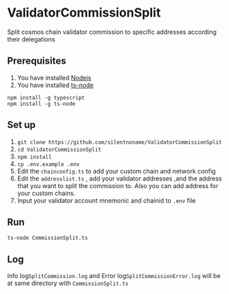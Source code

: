 # ValidatorCommissionSplit
Split cosmos chain validator commission to specific addresses according their delegations

## Prerequisites
1. You have installed [Nodejs]( https://nodejs.org/en/)
2. You have installed [ts-node](https://www.npmjs.com/package/ts-node)
```
npm install -g typescript
npm install -g ts-node
```

## Set up

1. `git clone https://github.com/silentnoname/ValidatorCommissionSplit`
2. `cd ValidatorCommissionSplit`
3. `npm install`
4. `cp .env.example .env`
5. Edit the `chainconfig.ts` to add your custom chain and network config
6. Edit the `addresslist.ts` , add your validator addresses ,and the address that you want to split the commission to. Also you can add address for your custom chains.
7. Input your validator account mnemonic and chainid to `.env` file

## Run

`ts-node CommissionSplit.ts` 

## Log

Info log`SplitCommission.log` and Error log`SplitCommissionError.log` will be at same directory with `CommissionSplit.ts`

